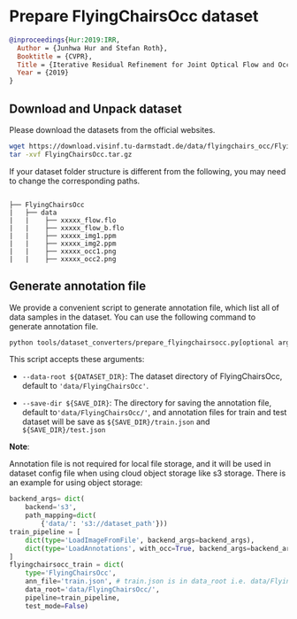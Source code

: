 # Prepare FlyingChairsOcc dataset

<!-- [DATASET] -->

```bibtex
@inproceedings{Hur:2019:IRR,
  Author = {Junhwa Hur and Stefan Roth},
  Booktitle = {CVPR},
  Title = {Iterative Residual Refinement for Joint Optical Flow and Occlusion Estimation},
  Year = {2019}
}
```

## Download and Unpack dataset

Please download the datasets from the official websites.

```bash
wget https://download.visinf.tu-darmstadt.de/data/flyingchairs_occ/FlyingChairsOcc.tar.gz
tar -xvf FlyingChairsOcc.tar.gz
```

If your dataset folder structure is different from the following, you may need to change the corresponding paths.

```text

├── FlyingChairsOcc
|   ├── data
|   |    ├── xxxxx_flow.flo
|   |    ├── xxxxx_flow_b.flo
|   |    ├── xxxxx_img1.ppm
|   |    ├── xxxxx_img2.ppm
|   |    ├── xxxxx_occ1.png
|   |    ├── xxxxx_occ2.png
```

## Generate annotation file

We provide a convenient script to generate annotation file, which list all of data samples in the dataset.
You can use the following command to generate annotation file.

```bash
python tools/dataset_converters/prepare_flyingchairsocc.py[optional arguments]
```

This script accepts these arguments:

- `--data-root ${DATASET_DIR}`: The dataset directory of FlyingChairsOcc, default to `'data/FlyingChairsOcc'`.

- `--save-dir ${SAVE_DIR}`: The directory for saving the annotation file, default to`'data/FlyingChairsOcc/'`,
  and annotation files for train and test dataset will be save as `${SAVE_DIR}/train.json` and `${SAVE_DIR}/test.json`

**Note**:

Annotation file is not required for local file storage, and it will be used in dataset config file when using cloud object storage like s3 storage. There is an example for using object storage:

```python
backend_args= dict(
    backend='s3',
    path_mapping=dict(
        {'data/': 's3://dataset_path'}))
train_pipeline = [
    dict(type='LoadImageFromFile', backend_args=backend_args),
    dict(type='LoadAnnotations', with_occ=True, backend_args=backend_args),
]
flyingchairsocc_train = dict(
    type='FlyingChairsOcc',
    ann_file='train.json', # train.json is in data_root i.e. data/FlyingChairsOcc/
    data_root='data/FlyingChairsOcc/',
    pipeline=train_pipeline,
    test_mode=False)
```
